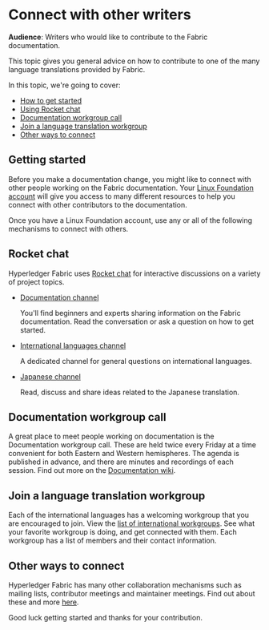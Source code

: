 # Connect with other writers

**Audience**: Writers who would like to contribute to the Fabric documentation.

This topic gives you general advice on how to contribute to one of the many
language translations provided by Fabric.

In this topic, we're going to cover:

* [How to get started](#getting-started)
* [Using Rocket chat](#rocket-chat)
* [Documentation workgroup call](#documentation-workgroup-call)
* [Join a language translation workgroup](#join-a-language-translation-workgroup)
* [Other ways to connect](#other-ways-to-connect)

## Getting started

Before you make a documentation change, you might like to connect with other
people working on the Fabric documentation. Your [Linux Foundation
account](./CONTRIBUTING.html#getting-a-linux-foundation-account) will give you
access to many different resources to help you connect with other contributors
to the documentation.

Once you have a Linux Foundation account, use any or all of the following
mechanisms to connect with others.

## Rocket chat

Hyperledger Fabric uses [Rocket chat](https://chat.hyperledger.org/home) for
interactive discussions on a variety of project topics.

* [Documentation
  channel](https://chat.hyperledger.org/channel/fabric-documentation)

  You'll find beginners and experts sharing information on the Fabric
  documentation. Read the conversation or ask a question on how to get started.


* [International languages channel](https://chat.hyperledger.org/channel/i18n)

  A dedicated channel for general questions on international languages.


* [Japanese
  channel](https://chat.hyperledger.org/channel/fabric-docs-japanese)

  Read, discuss and share ideas related to the Japanese translation.

## Documentation workgroup call

A great place to meet people working on documentation is the Documentation workgroup
call. These are held twice every Friday at a time convenient for both
Eastern and Western hemispheres. The agenda is published in advance, and
there are minutes and recordings of each session.  Find out more on the
[Documentation
wiki](https://wiki.hyperledger.org/display/fabric/Documentation+Working+Group).

## Join a language translation workgroup

Each of the international languages has a welcoming workgroup that you are
encouraged to join. View the [list of international
workgroups](https://wiki.hyperledger.org/display/I18N/International+groups).
See what your favorite workgroup is doing, and get connected with them.
Each workgroup has a list of members and their contact information.

## Other ways to connect

Hyperledger Fabric has many other collaboration mechanisms such as mailing
lists, contributor meetings and maintainer meetings. Find out about these and
more [here](./CONTRIBUTING.html).

Good luck getting started and thanks for your contribution.

<!--- Licensed under Creative Commons Attribution 4.0 International License
https://creativecommons.org/licenses/by/4.0/ -->
